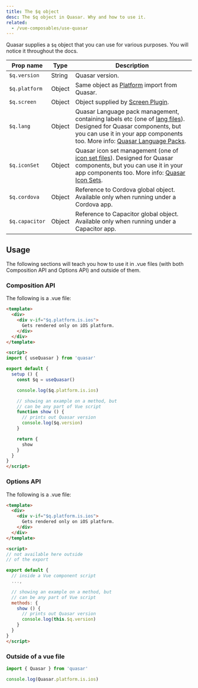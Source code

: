 ```yaml
---
title: The $q object
desc: The $q object in Quasar. Why and how to use it.
related:
  - /vue-composables/use-quasar
---
```


Quasar supplies a `$q` object that you can use for various purposes. You will notice it throughout the docs.

| Prop name | Type | Description |
| --- | --- | --- |
| `$q.version` | String | Quasar version. |
| `$q.platform` | Object | Same object as [Platform](/options/platform-detection) import from Quasar. |
| `$q.screen` | Object | Object supplied by [Screen Plugin](/options/screen-plugin). |
| `$q.lang` | Object | Quasar Language pack management, containing labels etc (one of [lang files](https://github.com/quasarframework/quasar/tree/dev/ui/lang)). Designed for Quasar components, but you can use it in your app components too. More info: [Quasar Language Packs](/options/quasar-language-packs). |
| `$q.iconSet` | Object | Quasar icon set management (one of [icon set files](https://github.com/quasarframework/quasar/tree/dev/ui/icon-set)). Designed for Quasar components, but you can use it in your app components too. More info: [Quasar Icon Sets](/options/quasar-icon-sets). |
| `$q.cordova` | Object | Reference to Cordova global object. Available only when running under a Cordova app. |
| `$q.capacitor` | Object | Reference to Capacitor global object. Available only when running under a Capacitor app. |

## Usage

The following sections will teach you how to use it in .vue files (with both Composition API and Options API) and outside of them.

### Composition API

The following is a .vue file:

```html
<template>
  <div>
    <div v-if="$q.platform.is.ios">
      Gets rendered only on iOS platform.
    </div>
  </div>
</template>

<script>
import { useQuasar } from 'quasar'

export default {
  setup () {
    const $q = useQuasar()

    console.log($q.platform.is.ios)

    // showing an example on a method, but
    // can be any part of Vue script
    function show () {
      // prints out Quasar version
      console.log($q.version)
    }

    return {
      show
    }
  }
}
</script>
```

### Options API

The following is a .vue file:

```html
<template>
  <div>
    <div v-if="$q.platform.is.ios">
      Gets rendered only on iOS platform.
    </div>
  </div>
</template>

<script>
// not available here outside
// of the export

export default {
  // inside a Vue component script
  ...,

  // showing an example on a method, but
  // can be any part of Vue script
  methods: {
    show () {
      // prints out Quasar version
      console.log(this.$q.version)
    }
  }
}
</script>
```

### Outside of a vue file

```js
import { Quasar } from 'quasar'

console.log(Quasar.platform.is.ios)
```
